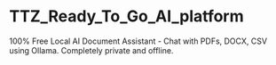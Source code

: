 # TTZ_Ready_To_Go_AI_platform
100% Free Local AI Document Assistant - Chat with PDFs, DOCX, CSV using Ollama. Completely private and offline.
